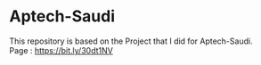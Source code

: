 # Aptech-Saudi
This repository is based on the Project that I did for Aptech-Saudi. <br />
Page : https://bit.ly/30dt1NV
